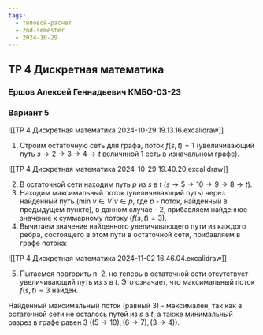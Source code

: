```yaml
---
tags:
  - типовой-расчет
  - 2nd-semester
  - 2024-10-29
---
```


## ТР 4 Дискретная математика

### Ершов Алексей Геннадьевич КМБО-03-23

### Вариант 5

![[ТР 4 Дискретная математика 2024-10-29 19.13.16.excalidraw]]


1. Строим остаточную сеть для графа, поток $f(s,t) = 1$ (увеличивающий путь $s\to 2\to 3\to 4\to t$ величиной 1 есть в изначальном графе).

![[ТР 4 Дискретная математика 2024-10-29 19.40.20.excalidraw]]

2. В остаточной сети находим путь $p$ из $s$ в $t$ ($s \to 5 \to 10 \to 9 \to 8 \to t$).
3. Находим максимальный поток (увеличивающий путь) через найденный путь ($\mathrm{min} \ v \in V | v \in p$, где $p$ - поток, найденный в предыдущем пункте), в данном случае - 2, прибавляем найденное значение к суммарному потоку ($f(s,t) = 3$).
4. Вычитаем значение найденного увеличивающего пути из каждого ребра, состоящего в этом пути в остаточной сети, прибавляем  в графе потока:

![[ТР 4 Дискретная математика 2024-11-02 16.46.04.excalidraw]]

5. Пытаемся повторить п. 2, но теперь в остаточной сети отсутствует увеличивающий путь из $s$ в $t$. Это означает, что максимальный поток $f(s,t) = 3$ найден.


Найденный максимальный поток (равный 3)  - максимален, так как в остаточной сети не осталось путей из $s$ в $t$, а также минимальный разрез в графе равен 3 ($(5 \to 10), (6 \to 7), (3 \to 4)$).